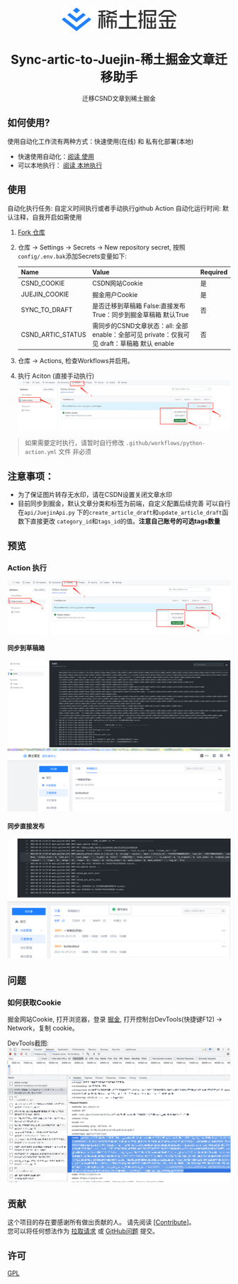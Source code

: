 <section align="center">
  <a href="https://github.com/Ylimhs/Sync-artic-to-Juejin" target="_blank">
    <img src="./doc/pic/logo.svg" alt="稀土掘金" width="260" />
  </a>
</section>

<h1 align="center">Sync-artic-to-Juejin-稀土掘金文章迁移助手</h1>

<p align="center">迁移CSND文章到稀土掘金</p>

## 如何使用?
使用自动化工作流有两种方式：快速使用(在线) 和 私有化部署(本地)

- 快速使用自动化：[阅读 使用](#使用)
- 可以本地执行： [阅读 本地执行](./doc/local.md)

## 使用

自动化执行任务: 自定义时间执行或者手动执行github Action
自动化运行时间: 默认注释，自我开启如需使用

1. [Fork 仓库](https://github.com/Ylimhs/Sync-artic-to-Juejin)

2. 仓库 -> Settings -> Secrets -> New repository secret, 按照`config/.env.bak`添加Secrets变量如下:

    | Name | Value                                                               | Required |
    |---------------------------------------------------------------------|----------| --- |
    | CSND_COOKIE | CSDN网站Cookie                                                        | 是        |
    | JUEJIN_COOKIE | 掘金用户Cookie                                                          | 是        |
    | SYNC_TO_DRAFT | 是否迁移到草稿箱 False:直接发布  True：同步到掘金草稿箱  默认True                          | 否        |
    | CSND_ARTIC_STATUS | 需同步的CSND文章状态：all: 全部 enable：全部可见 private：仅我可见 draft：草稿箱   默认 enable | 否        |


4. 仓库 -> Actions, 检查Workflows并启用。
5. 执行 Aciton (直接手动执行)
![img.png](./doc/pic/action1.png)
> 如果需要定时执行，请暂时自行修改 `.github/workflows/python-action.yml` 文件 非必须

## 注意事项：
- 为了保证图片转存无水印，请在CSDN设置关闭文章水印
- 目前同步到掘金，默认文章分类和标签为前端，自定义配置后续完善 可以自行在`api/JuejinApi.py` 下的`create_article_draft`和`update_article_draft`函数下直接更改
`category_id`和`tags_id`的值。**注意自己账号的可选tags数量**

## 预览
### Action 执行
![action1.png](./doc/pic/action1.png)
#### 同步到草稿箱
![action2.png](./doc/pic/action2.png)
![action4.png](./doc/pic/action4.png)
#### 同步直接发布
![action5.png](./doc/pic/action5.png)
![aciton6.png](./doc/pic/action6.png)


## 问题

### 如何获取Cookie

掘金网站Cookie, 打开浏览器，登录 [掘金](https://juejin.cn/), 打开控制台DevTools(快捷键F12) -> Network，复制 cookie。

DevTools截图:
<img width="1156" alt="getcookie" src="./doc/pic/getcookie.png">

## 贡献

这个项目的存在要感谢所有做出贡献的人。 请先阅读 [[Contribute](CONTRIBUTING.md)]。  
您可以将任何想法作为 [拉取请求](https://github.com/Ylimhs/Sync-artic-to-Juejin/pulls) 或 [GitHub问题](https://github.com/Ylimhs/Sync-artic-to-Juejin/issues) 提交。


## 许可

[GPL](./LICENSE)
